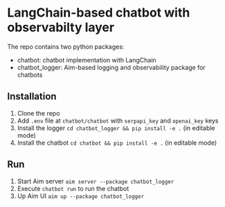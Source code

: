 # LangChain-based chatbot with observabilty layer

The repo contains two python packages:
- chatbot: chatbot implementation with LangChain
- chatbot_logger: Aim-based logging and observability package for chatbots 

## Installation

1. Clone the repo
2. Add `.env` file at `chatbot/chatbot` with `serpapi_key` and `openai_key` keys
2. Install the logger `cd chatbot_logger && pip install -e .` (in editable mode)
3. Install the chatbot `cd chatbot && pip install -e .` (in editable mode)

## Run

1. Start Aim server `aim server --package chatbot_logger`
2. Execute `chatbot run` to run the chatbot
3. Up Aim UI `aim up --package chatbot_logger`
